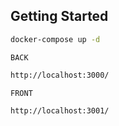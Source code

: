 ## Getting Started

```bash
docker-compose up -d
```

`BACK`

```bash
http://localhost:3000/
```

`FRONT`

```bash
http://localhost:3001/
```
